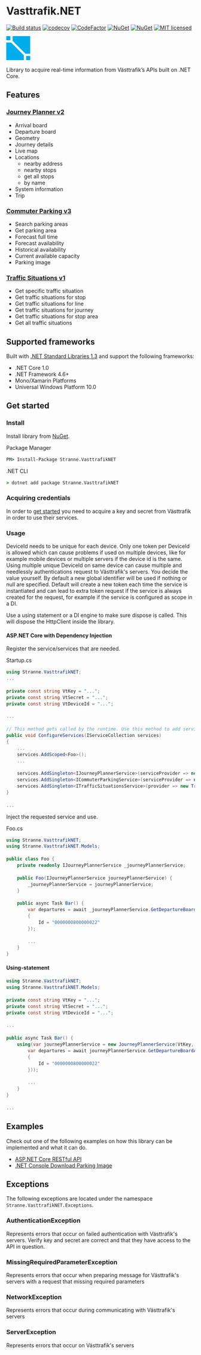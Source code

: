 # Vasttrafik.NET

[![Build status](https://ci.appveyor.com/api/projects/status/k10x9ttx3dof7aqu?svg=true)](https://ci.appveyor.com/project/stranne/vasttrafik-net)
[![codecov](https://codecov.io/gh/stranne/Vasttrafik.NET/branch/master/graph/badge.svg)](https://codecov.io/gh/stranne/Vasttrafik.NET)
[![CodeFactor](https://www.codefactor.io/repository/github/stranne/vasttrafik.net/badge/master)](https://www.codefactor.io/repository/github/stranne/vasttrafik.net/overview/master)
[![NuGet](https://img.shields.io/nuget/v/Stranne.VasttrafikNET.svg?maxAge=259200)](https://www.nuget.org/packages/Stranne.VasttrafikNET)
[![NuGet](https://img.shields.io/nuget/dt/Stranne.VasttrafikNET.svg)](https://www.nuget.org/packages/Stranne.VasttrafikNET)
[![MIT licensed](https://img.shields.io/badge/license-MIT-blue.svg)](https://raw.githubusercontent.com/stranne/Vasttrafik.NET/master/LICENSE)

![Vasttrafik.NET logo](resources/logo-small.png)

Library to acquire real-time information from Västtrafik’s APIs built on .NET Core.

## Features

### [Journey Planner v2](https://developer.vasttrafik.se/portal/#/api/Reseplaneraren/v2/landerss)

* Arrival board
* Departure board
* Geometry
* Journey details
* Live map
* Locations
  * nearby address
  * nearby stops
  * get all stops
  * by name
* System information
* Trip

### [Commuter Parking v3](https://developer.vasttrafik.se/portal/#/api/SPP/v3/landerss)

* Search parking areas
* Get parking area
* Forecast full time
* Forecast availability
* Historical availability
* Current available capacity
* Parking image

### [Traffic Situations v1](https://developer.vasttrafik.se/portal/#/api/TrafficSituations/v1/admin)

* Get specific traffic situation
* Get traffic situations for stop
* Get traffic situations for line
* Get traffic situations for journey
* Get traffic situations for stop area
* Get all traffic situations

## Supported frameworks

Built with [.NET Standard Libraries 1.3](https://docs.microsoft.com/en-us/dotnet/articles/standard/library) and support the following frameworks:

* .NET Core 1.0
* .NET Framework 4.6+
* Mono/Xamarin Platforms
* Universal Windows Platform 10.0

## Get started

### Install

Install library from [NuGet](https://www.nuget.org/packages/Stranne.VasttrafikNET/).

Package Manager

```cmd
PM> Install-Package Stranne.VasttrafikNET
```

.NET CLI

```cmd
> dotnet add package Stranne.VasttrafikNET
```

### Acquiring credentials

In order to [get started](https://developer.vasttrafik.se/portal/#/guides/get-started) you need to acquire a key and secret from Västtrafik in order to use their services.

### Usage

DeviceId needs to be unique for each device. Only one token per DeviceId is allowed which can cause problems if used on multiple devices, like for example mobile devices or multiple servers if the device id is the same. Using multiple unique DeviceId on same device can cause multiple and needlessly authentications request to Västtrafik's servers. You decide the value yourself. By default a new global identifier will be used if nothing or null are specified. Default will create a new token each time the service is instantiated and can lead to extra token request if the service is always created for the request, for example if the service is configured as scope in a DI.

Use a using statement or a DI engine to make sure dispose is called. This will dispose the HttpClient inside the library.

#### ASP.NET Core with Dependency Injection

Register the service/services that are needed.

Startup.cs

```cs
using Stranne.VasttrafikNET;
...

private const string VtKey = "...";
private const string VtSecret = "...";
private const string VtDeviceId = "...";

...

// This method gets called by the runtime. Use this method to add services to the container.
public void ConfigureServices(IServiceCollection services)
{
    ...
    services.AddScoped<Foo>();
    ...

    services.AddSingleton<IJourneyPlannerService>(serviceProvider => new JourneyPlannerService(VtKey, VtSecret, VtDeviceId));
    services.AddSingleton<ICommuterParkingService>(serviceProvider => new CommuterParkingService(VtKey, VtSecret, VtDeviceId));
    services.AddSingleton<ITrafficSituationsService>(provider => new TrafficSituationsService(VtKey, VtSecret, VtDeviceId));
}

...
```

Inject the requested service and use.

Foo.cs

```cs
using Stranne.VasttrafikNET;
using Stranne.VasttrafikNET.Models;

public class Foo {
    private readonly IJourneyPlannerService _journeyPlannerService;

    public Foo(IJourneyPlannerService journeyPlannerService) {
        _journeyPlannerService = journeyPlannerService;
    }

    public async Task Bar() {
        var departures = await _journeyPlannerService.GetDepartureBoardAsync(new BoardOptions
        {
            Id = "0000000800000022"
        });

        ...
    }
}
```

#### Using-statement

```cs
using Stranne.VasttrafikNET;
using Stranne.VasttrafikNET.Models;

private const string VtKey = "...";
private const string VtSecret = "...";
private const string VtDeviceId = "...";

...

public async Task Bar() {
    using(var journeyPlannerService = new JourneyPlannerService(VtKey, VtSecret, VtDeviceId)) {
        var departures = await journeyPlannerService.GetDepartureBoardAsync(new BoardOptions
        {
            Id = "0000000800000022"
        }));

        ...
    }
}

...
```

## Examples

Check out one of the following examples on how this library can be implemented and what it can do.

* [ASP.NET Core RESTful API](src/Examples/Stranne.VasttrafikNET.Examples.Api/README.md)
* [.NET Console Download Parking Image](src/Examples/Stranne.VasttrafikNET.Examples.DownloadParkingImage/README.md)

## Exceptions

The following exceptions are located under the namespace ``Stranne.VasttrafikNET.Exceptions``.

### AuthenticationException
Represents errors that occur on failed authentication with Västtrafik's servers. Verify key and secret are correct and that they have access to the API in question.
### MissingRequiredParameterException
Represents errors that occur when preparing message for Västtrafik's servers with a request that missing required parameters
### NetworkException
Represents errors that occur during communicating with Västtrafik's servers
### ServerException
Represents errors that occur on Västtrafik's servers